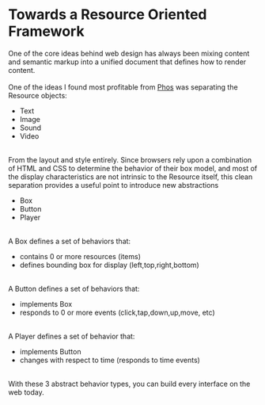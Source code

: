 Towards a Resource Oriented Framework
=====================================

One of the core ideas behind web design has always been mixing content and semantic markup into a unified document that defines how to render content. <br><br>One of the ideas I found most profitable from <a href=http://github.com/cthulhuology/Phos>Phos</a> was separating the Resource objects:<ul><li>Text</li><li>Image</li><li>Sound</li><li>Video</li></ul><br>From the layout and style entirely. Since browsers rely upon a combination of HTML and CSS to determine the behavior of their box model, and most of the display characteristics are not intrinsic to the Resource itself, this clean separation provides a useful point to introduce new abstractions<ul><li>Box</li><li>Button</li><li>Player</li></ul><br>A Box defines a set of behaviors that:<ul><li>contains 0 or more resources (items)</li><li>defines bounding box for display (left,top,right,bottom)</li></ul><br>A Button defines a set of behaviors that:<ul><li>implements Box</li><li>responds to 0 or more events (click,tap,down,up,move, etc)</li></ul><br>A Player defines a set of behavior that:<ul><li>implements Button</li><li>changes with respect to time (responds to time events)</li></ul><br>With these 3 abstract behavior types, you can build every interface on the web today. <br><br><br>